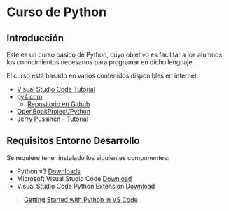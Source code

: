 # Curso de Python

## Introducción
Este es un curso básico de Python, cuyo objetivo es facilitar a los alumnos los conocimientos necesarios para programar en dicho lenguaje.

El curso está basado en varios contenidos disponibles en internet:
- [Visual Studio Code Tutorial](https://code.visualstudio.com/docs/python/python-tutorial)
- [py4.com](https://www.py4e.com/)
  - [Repositorio en Github](https://github.com/csev/py4e)
- [OpenBookProject/Python](http://openbookproject.net/thinkcs/python/english3e/)
- [Jerry Pussinen - Tutorial](https://github.com/jerry-git/learn-python3)

## Requisitos Entorno Desarrollo
Se requiere tener instalado los siguientes componentes:
- Python v3 [Downloads](https://www.python.org/downloads/)
- Microsoft Visual Studio Code [Download](https://code.visualstudio.com/)
- Visual Studio Code Python Extension [Download](https://marketplace.visualstudio.com/items?itemName=ms-python.python)

> [Getting Started with Python in VS Code](https://code.visualstudio.com/docs/python/python-tutorial#_prerequisites)
